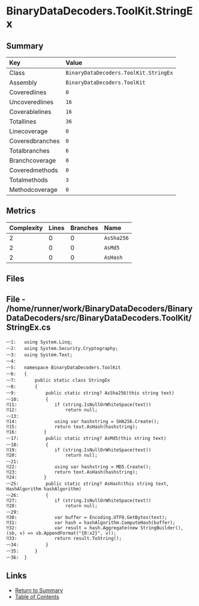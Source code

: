 ﻿# BinaryDataDecoders.ToolKit.StringEx

## Summary

| Key             | Value                                 |
| :-------------- | :------------------------------------ |
| Class           | `BinaryDataDecoders.ToolKit.StringEx` |
| Assembly        | `BinaryDataDecoders.ToolKit`          |
| Coveredlines    | `0`                                   |
| Uncoveredlines  | `16`                                  |
| Coverablelines  | `16`                                  |
| Totallines      | `36`                                  |
| Linecoverage    | `0`                                   |
| Coveredbranches | `0`                                   |
| Totalbranches   | `6`                                   |
| Branchcoverage  | `0`                                   |
| Coveredmethods  | `0`                                   |
| Totalmethods    | `3`                                   |
| Methodcoverage  | `0`                                   |

## Metrics

| Complexity | Lines | Branches | Name       |
| :--------- | :---- | :------- | :--------- |
| 2          | 0     | 0        | `AsSha256` |
| 2          | 0     | 0        | `AsMd5`    |
| 2          | 0     | 0        | `AsHash`   |

## Files

## File - /home/runner/work/BinaryDataDecoders/BinaryDataDecoders/src/BinaryDataDecoders.ToolKit/StringEx.cs

```CSharp
〰1:   using System.Linq;
〰2:   using System.Security.Cryptography;
〰3:   using System.Text;
〰4:   
〰5:   namespace BinaryDataDecoders.ToolKit
〰6:   {
〰7:       public static class StringEx
〰8:       {
〰9:           public static string? AsSha256(this string text)
〰10:          {
‼11:              if (string.IsNullOrWhiteSpace(text))
‼12:                  return null;
〰13:  
‼14:              using var hashstring = SHA256.Create();
‼15:              return text.AsHash(hashstring);
‼16:          }
〰17:          public static string? AsMd5(this string text)
〰18:          {
‼19:              if (string.IsNullOrWhiteSpace(text))
‼20:                  return null;
〰21:  
‼22:              using var hashstring = MD5.Create();
‼23:              return text.AsHash(hashstring);
‼24:          }
〰25:          public static string? AsHash(this string text, HashAlgorithm hashAlgorithm)
〰26:          {
‼27:              if (string.IsNullOrWhiteSpace(text))
‼28:                  return null;
〰29:  
‼30:              var buffer = Encoding.UTF8.GetBytes(text);
‼31:              var hash = hashAlgorithm.ComputeHash(buffer);
‼32:              var result = hash.Aggregate(new StringBuilder(), (sb, v) => sb.AppendFormat("{0:x2}", v));
‼33:              return result.ToString();
〰34:          }
〰35:      }
〰36:  }
```

## Links

* [Return to Summary](Summary.md)
* [Table of Contents](../TOC.md)

